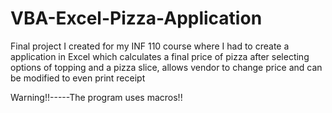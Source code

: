 # VBA-Excel-Pizza-Application
Final project I created for my INF 110 course where I had to create a application in Excel which calculates a final price of pizza after selecting options of topping and a pizza slice, allows vendor to change price and can be modified to even print receipt


Warning!!-----The program uses macros!!
